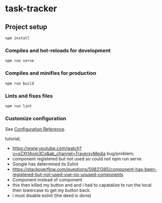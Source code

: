 # task-tracker

## Project setup
```
npm install
```

### Compiles and hot-reloads for development
```
npm run serve
```

### Compiles and minifies for production
```
npm run build
```

### Lints and fixes files
```
npm run lint
```

### Customize configuration
See [Configuration Reference](https://cli.vuejs.org/config/).


tutorial;
- https://www.youtube.com/watch?v=qZXt1Aom3Cs&ab_channel=TraversyMedia
bug/problem;
- component registered but not used so could not npm run serve
- Google has determined its Eslint
- https://stackoverflow.com/questions/59821385/component-has-been-registered-but-not-used-vue-no-unused-components
- Component instead of component
- this then killed my button and and i had to capatalize to run the local then lowercase to get my button back.
- i must disable eslint (the deed is done)
